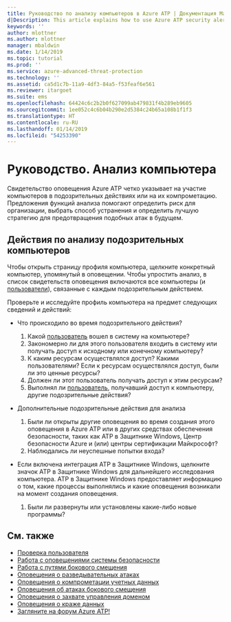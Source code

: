 ```yaml
---
title: Руководство по анализу компьютеров в Azure ATP | Документация Майкрософт
d|Description: This article explains how to use Azure ATP security alerts to investigate a suspicious computer.
keywords: ''
author: mlottner
ms.author: mlottner
manager: mbaldwin
ms.date: 1/14/2019
ms.topic: tutorial
ms.prod: ''
ms.service: azure-advanced-threat-protection
ms.technology: ''
ms.assetid: ca5d1c7b-11a9-4df3-84a5-f53feaf6e561
ms.reviewer: itargoet
ms.suite: ems
ms.openlocfilehash: 64424c6c2b2b0f627099ab479831f4b289eb9605
ms.sourcegitcommit: 1ee052c4c6b04b290e2d5384c24b65a108b1f1f3
ms.translationtype: HT
ms.contentlocale: ru-RU
ms.lasthandoff: 01/14/2019
ms.locfileid: "54253390"
---
```

# <a name="tutorial-investigate-a-computer"></a>Руководство. Анализ компьютера

Свидетельство оповещения Azure ATP четко указывает на участие компьютеров в подозрительных действиях или на их компрометацию. Предложения функций анализа помогают определить риск для организации, выбрать способ устранения и определить лучшую стратегию для предотвращения подобных атак в будущем.  

## <a name="investigation-steps-for-suspicious-computers"></a>Действия по анализу подозрительных компьютеров

Чтобы открыть страницу профиля компьютера, щелкните конкретный компьютер, упомянутый в оповещении. Чтобы упростить анализ, в список свидетельств оповещения включаются все компьютеры (и [пользователи](investigate-a-user.md)), связанные с каждым подозрительным действием.

Проверьте и исследуйте профиль компьютера на предмет следующих сведений и действий:

- Что происходило во время подозрительного действия?  
    1. Какой [пользователь](investigate-a-user.md) вошел в систему на компьютере?
    2. Закономерно ли для этого пользователя входить в систему или получать доступ к исходному или конечному компьютеру?
    3. К каким ресурсам осуществлялся доступ? Какими пользователями?
            Если к ресурсам осуществлялся доступ, были ли это ценные ресурсы?
    4. Должен ли этот пользователь получать доступ к этим ресурсам?
    5. Выполнял ли [пользователь](investigate-a-user.md), получавший доступ к компьютеру, другие подозрительные действия?


- Дополнительные подозрительные действия для анализа
    1. Были ли открыты другие оповещения во время создания этого оповещения в Azure ATP или в других средствах обеспечения безопасности, таких как ATP в Защитнике Windows, Центр безопасности Azure и (или) центры сертификации Майкрософт?
    2. Наблюдались ли неуспешные попытки входа?


- Если включена интеграция ATP в Защитнике Windows, щелкните значок ATP в Защитнике Windows для дальнейшего исследования компьютера. ATP в Защитнике Windows предоставляет информацию о том, какие процессы выполнялись и какие оповещения возникали на момент создания оповещения.
    1. Были ли развернуты или установлены какие-либо новые программы?

## <a name="see-also"></a>См. также

- [Проверка пользователя](investigate-a-user.md)
- [Работа с оповещениями системы безопасности](working-with-suspicious-activities.md)
- [Работа с путями бокового смещения](use-case-lateral-movement-path.md)
- [Оповещения о разведывательных атаках](atp-reconnaissance-alerts.md)
- [Оповещения о компрометации учетных данных](atp-compromised-credentials-alerts.md)
- [Оповещения об атаках бокового смещения](atp-lateral-movement-alerts.md)
- [Оповещения о захвате управления доменом](atp-domain-dominance-alerts.md)
- [Оповещения о краже данных](atp-exfiltration-alerts.md)
- [Загляните на форум Azure ATP!](https://aka.ms/azureatpcommunity)
